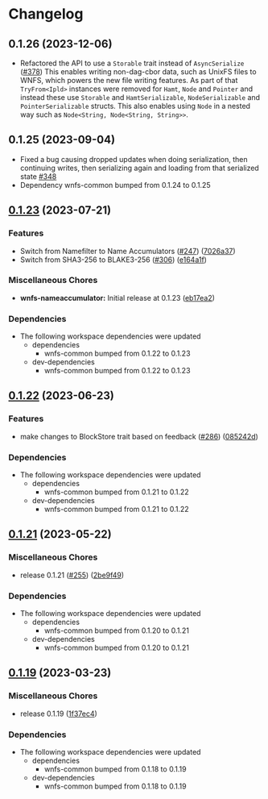 # Changelog

## 0.1.26 (2023-12-06)

* Refactored the API to use a `Storable` trait instead of `AsyncSerialize` ([#378](https://github.com/wnfs-wg/rs-wnfs/pull/378))
  This enables writing non-dag-cbor data, such as UnixFS files to WNFS, which powers the new file writing features.
  As part of that `TryFrom<Ipld>` instances were removed for `Hamt`, `Node` and `Pointer` and instead these use `Storable` and `HamtSerializable`, `NodeSerializable` and `PointerSerializable` structs.
  This also enables using `Node` in a nested way such as `Node<String, Node<String, String>>`.

## 0.1.25 (2023-09-04)

* Fixed a bug causing dropped updates when doing serialization, then continuing writes, then serializing again and loading from that serialized state [#348](https://github.com/wnfs-wg/rs-wnfs/pull/348)
* Dependency wnfs-common bumped from 0.1.24 to 0.1.25

## [0.1.23](https://github.com/wnfs-wg/rs-wnfs/compare/wnfs-hamt-v0.1.22...wnfs-hamt-v0.1.23) (2023-07-21)


### Features

* Switch from Namefilter to Name Accumulators ([#247](https://github.com/wnfs-wg/rs-wnfs/issues/247)) ([7026a37](https://github.com/wnfs-wg/rs-wnfs/commit/7026a379443038fa1b0410df1c7d0bc23649f17a))
* Switch from SHA3-256 to BLAKE3-256 ([#306](https://github.com/wnfs-wg/rs-wnfs/issues/306)) ([e164a1f](https://github.com/wnfs-wg/rs-wnfs/commit/e164a1fc80c30d9446404a61b05fd995d7d88c0e))


### Miscellaneous Chores

* **wnfs-nameaccumulator:** Initial release at 0.1.23 ([eb17ea2](https://github.com/wnfs-wg/rs-wnfs/commit/eb17ea2fa03e248a189cb8db04a033ef542f26db))


### Dependencies

* The following workspace dependencies were updated
  * dependencies
    * wnfs-common bumped from 0.1.22 to 0.1.23
  * dev-dependencies
    * wnfs-common bumped from 0.1.22 to 0.1.23

## [0.1.22](https://github.com/wnfs-wg/rs-wnfs/compare/wnfs-hamt-v0.1.21...wnfs-hamt-v0.1.22) (2023-06-23)


### Features

* make changes to BlockStore trait based on feedback ([#286](https://github.com/wnfs-wg/rs-wnfs/issues/286)) ([085242d](https://github.com/wnfs-wg/rs-wnfs/commit/085242d15aa48db17d77ed45e1c7717d13ed105f))


### Dependencies

* The following workspace dependencies were updated
  * dependencies
    * wnfs-common bumped from 0.1.21 to 0.1.22
  * dev-dependencies
    * wnfs-common bumped from 0.1.21 to 0.1.22

## [0.1.21](https://github.com/wnfs-wg/rs-wnfs/compare/wnfs-hamt-v0.1.20...wnfs-hamt-v0.1.21) (2023-05-22)


### Miscellaneous Chores

* release 0.1.21 ([#255](https://github.com/wnfs-wg/rs-wnfs/issues/255)) ([2be9f49](https://github.com/wnfs-wg/rs-wnfs/commit/2be9f4999d279acccfcda3b690d69dcbcdf8e60b))


### Dependencies

* The following workspace dependencies were updated
  * dependencies
    * wnfs-common bumped from 0.1.20 to 0.1.21
  * dev-dependencies
    * wnfs-common bumped from 0.1.20 to 0.1.21

## [0.1.19](https://github.com/wnfs-wg/rs-wnfs/compare/wnfs-hamt-v0.1.18...wnfs-hamt-v0.1.19) (2023-03-23)


### Miscellaneous Chores

* release 0.1.19 ([1f37ec4](https://github.com/wnfs-wg/rs-wnfs/commit/1f37ec4d706b9bcb4305128451cc77063b4f211d))


### Dependencies

* The following workspace dependencies were updated
  * dependencies
    * wnfs-common bumped from 0.1.18 to 0.1.19
  * dev-dependencies
    * wnfs-common bumped from 0.1.18 to 0.1.19
